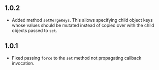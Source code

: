 ## 1.0.2

 * Added method `setMergeKeys`. This allows specifying child object keys whose values should be mutated instead of copied over with the child objects passed to `set`.

## 1.0.1

 * Fixed passing `force` to the `set` method not propagating callback invocation.
